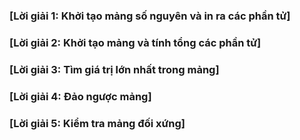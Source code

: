 ### [Lời giải 1: Khởi tạo mảng số nguyên và in ra các phần tử]
### [Lời giải 2: Khởi tạo mảng và tính tổng các phần tử]
### [Lời giải 3: Tìm giá trị lớn nhất trong mảng]
### [Lời giải 4: Đảo ngược mảng]
### [Lời giải 5: Kiểm tra mảng đối xứng]